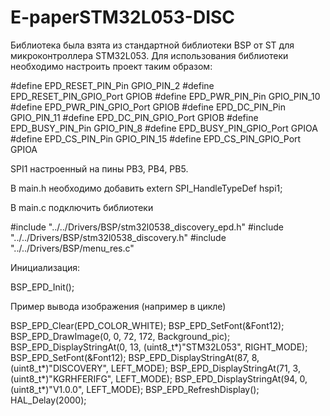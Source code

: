 # E-paperSTM32L053-DISC
Библиотека была взята из стандартной библиотеки BSP от ST для микроконтроллера STM32L053.
Для использования библиотеки необходимо настроить проект таким образом:

#define EPD_RESET_PIN_Pin GPIO_PIN_2
#define EPD_RESET_PIN_GPIO_Port GPIOB
#define EPD_PWR_PIN_Pin GPIO_PIN_10
#define EPD_PWR_PIN_GPIO_Port GPIOB
#define EPD_DC_PIN_Pin GPIO_PIN_11
#define EPD_DC_PIN_GPIO_Port GPIOB
#define EPD_BUSY_PIN_Pin GPIO_PIN_8
#define EPD_BUSY_PIN_GPIO_Port GPIOA
#define EPD_CS_PIN_Pin GPIO_PIN_15
#define EPD_CS_PIN_GPIO_Port GPIOA

SPI1 настроенный на пины PB3, PB4, PB5.

В main.h необходимо добавить 
extern SPI_HandleTypeDef hspi1;

В main.c подключить библиотеки

#include "../../Drivers/BSP/stm32l0538_discovery_epd.h"
#include "../../Drivers/BSP/stm32l0538_discovery.h"
#include "../../Drivers/BSP/menu_res.c"

Инициализация:

BSP_EPD_Init();

Пример вывода изображения (например в цикле)
 
BSP_EPD_Clear(EPD_COLOR_WHITE);
BSP_EPD_SetFont(&Font12);
BSP_EPD_DrawImage(0, 0, 72, 172, Background_pic);
BSP_EPD_DisplayStringAt(0, 13, (uint8_t*)"STM32L053", RIGHT_MODE);
BSP_EPD_SetFont(&Font12);
BSP_EPD_DisplayStringAt(87, 8, (uint8_t*)"DISCOVERY", LEFT_MODE);
BSP_EPD_DisplayStringAt(71, 3, (uint8_t*)"KGRHFERIFG", LEFT_MODE);
BSP_EPD_DisplayStringAt(94, 0, (uint8_t*)"V1.0.0", LEFT_MODE);
BSP_EPD_RefreshDisplay();
HAL_Delay(2000);
